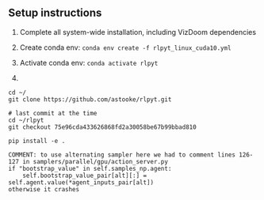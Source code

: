 ## Setup instructions

1) Complete all system-wide installation, including VizDoom dependencies

2) Create conda env: `conda env create -f rlpyt_linux_cuda10.yml`

3) Activate conda env: `conda activate rlpyt`

4)

```
cd ~/
git clone https://github.com/astooke/rlpyt.git

# last commit at the time
cd ~/rlpyt
git checkout 75e96cda433626868fd2a30058be67b99bbad810

pip install -e .
```

```
COMMENT: to use alternating sampler here we had to comment lines 126-127 in samplers/parallel/gpu/action_server.py
if "bootstrap_value" in self.samples_np.agent:
    self.bootstrap_value_pair[alt][:] = self.agent.value(*agent_inputs_pair[alt])
otherwise it crashes
```